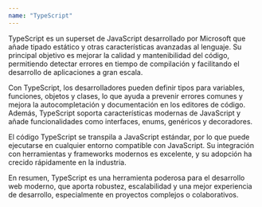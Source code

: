 ```yaml
---
name: "TypeScript"
---
```


TypeScript es un superset de JavaScript desarrollado por Microsoft que añade tipado estático y otras características avanzadas al lenguaje. Su principal objetivo es mejorar la calidad y mantenibilidad del código, permitiendo detectar errores en tiempo de compilación y facilitando el desarrollo de aplicaciones a gran escala.

Con TypeScript, los desarrolladores pueden definir tipos para variables, funciones, objetos y clases, lo que ayuda a prevenir errores comunes y mejora la autocompletación y documentación en los editores de código. Además, TypeScript soporta características modernas de JavaScript y añade funcionalidades como interfaces, enums, genéricos y decoradores.

El código TypeScript se transpila a JavaScript estándar, por lo que puede ejecutarse en cualquier entorno compatible con JavaScript. Su integración con herramientas y frameworks modernos es excelente, y su adopción ha crecido rápidamente en la industria.

En resumen, TypeScript es una herramienta poderosa para el desarrollo web moderno, que aporta robustez, escalabilidad y una mejor experiencia de desarrollo, especialmente en proyectos complejos o colaborativos.

